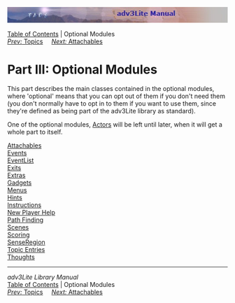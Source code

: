 ![](topbar.jpg)

[Table of Contents](toc.htm) \| Optional Modules  
[*Prev:* Topics](topic.htm)     [*Next:* Attachables](attachable.htm)
   

# Part III: Optional Modules

This part describes the main classes contained in the optional modules,
where 'optional' means that you can opt out of them if you don't need
them (you don't normally have to opt in to them if you want to use them,
since they're defined as being part of the adv3Lite library as
standard).

One of the optional modules, [Actors](actor.htm) will be left until
later, when it will get a whole part to itself.

[Attachables](attachable.htm)  
[Events](event.htm)  
[EventList](eventlist.htm)  
[Exits](exit.htm)  
[Extras](extra.htm)  
[Gadgets](gadget.htm)  
[Menus](menu.htm)  
[Hints](hint.htm)  
[Instructions](instruct.htm)  
[New Player Help](newbie.htm)  
[Path Finding](pathfind.htm)  
[Scenes](scene.htm)  
[Scoring](score.htm)  
[SenseRegion](senseregion.htm)  
[Topic Entries](topicentry.htm)  
[Thoughts](thought.htm)  

------------------------------------------------------------------------

*adv3Lite Library Manual*  
[Table of Contents](toc.htm) \| Optional Modules  
[*Prev:* Topics](topic.htm)     [*Next:* Attachables](attachable.htm)
   
